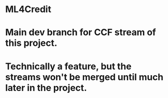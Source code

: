 # ML4Credit
# Main dev branch for CCF stream of this project.
# Technically a feature, but the streams won't be merged until much later in the project.
